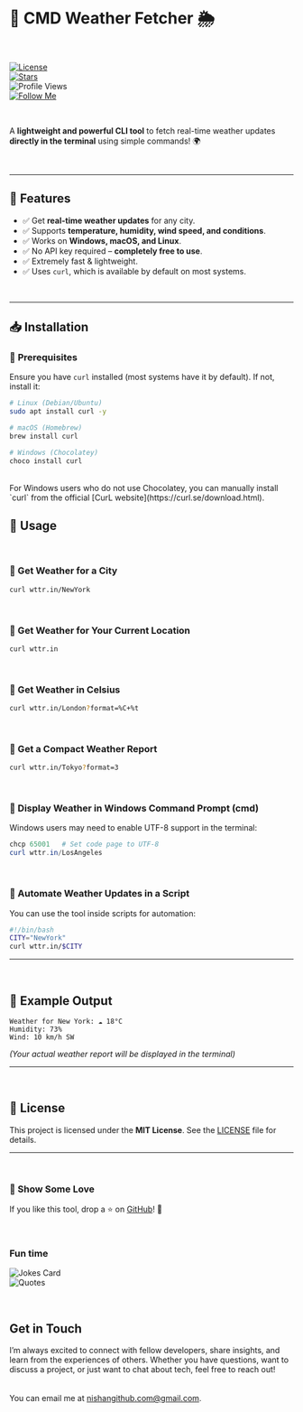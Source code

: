 

# 📌 CMD Weather Fetcher 🌦️  

<br>

[![License](https://img.shields.io/github/license/nishuR27/cmdWeatherFetch?style=social)](LICENSE)  
[![Stars](https://img.shields.io/github/stars/nishuR27/cmdWeatherFetch?style=social)](https://github.com/nishuR27/cmdWeatherFetch)  
![Profile Views](https://komarev.com/ghpvc/?username=nishuR27&color=blueviolet&style=social)  
[![Follow Me](https://img.shields.io/badge/-Follow%20Me-blueviolet?style=social)](https://github.com/nishuR27)  

<br>

A **lightweight and powerful CLI tool** to fetch real-time weather updates **directly in the terminal** using simple commands! 🌍  

<br>

---

## 🚀 Features  
- ✅ Get **real-time weather updates** for any city.  
- ✅ Supports **temperature, humidity, wind speed, and conditions**.  
- ✅ Works on **Windows, macOS, and Linux**.  
- ✅ No API key required – **completely free to use**.  
- ✅ Extremely fast & lightweight.  
- ✅ Uses `curl`, which is available by default on most systems.  
<br>

---

## 📥 Installation  

### 🔧 **Prerequisites**  
Ensure you have `curl` installed (most systems have it by default). If not, install it:  

```bash
# Linux (Debian/Ubuntu)
sudo apt install curl -y  

# macOS (Homebrew)
brew install curl  

# Windows (Chocolatey)
choco install curl  
```
<br>
For Windows users who do not use Chocolatey, you can manually install `curl` from the official [CurL website](https://curl.se/download.html).  

<br>

## 📌 Usage  

<br>

### 🔹 Get Weather for a City  
```bash
curl wttr.in/NewYork
```  
<br>

### 🔹 Get Weather for Your Current Location  
```bash
curl wttr.in
```  
<br>

### 🔹 Get Weather in Celsius  
```bash
curl wttr.in/London?format=%C+%t
```  
<br>

### 🔹 Get a Compact Weather Report  
```bash
curl wttr.in/Tokyo?format=3
```  
<br>

### 🔹 Display Weather in Windows Command Prompt (cmd)  
Windows users may need to enable UTF-8 support in the terminal:  
```powershell
chcp 65001   # Set code page to UTF-8  
curl wttr.in/LosAngeles  
```
<br>

### 🔹 Automate Weather Updates in a Script  
You can use the tool inside scripts for automation:  
```bash
#!/bin/bash
CITY="NewYork"
curl wttr.in/$CITY
```  

---

<br>

## 🔧 Example Output  
```
Weather for New York: ☁️ 18°C  
Humidity: 73%  
Wind: 10 km/h SW  
```  
_(Your actual weather report will be displayed in the terminal)_

---

<br>

## 📝 License  
This project is licensed under the **MIT License**. See the [LICENSE](LICENSE) file for details.  

---

<br>

### 🌟 Show Some Love  
If you like this tool, drop a ⭐ on [GitHub](https://github.com/nishuR27/cmdWeatherFetch)! 🚀  

<br>

### Fun time  
![Jokes Card](https://readme-jokes.vercel.app/api?username=nishuR27&theme=algolia&hideBorder)  
![Quotes](https://quotes-github-readme.vercel.app/api?type=horizontal&theme=algolia)  

<br>

### <h2>Get in Touch</h2>  
I’m always excited to connect with fellow developers, share insights, and learn from the experiences of others. Whether you have questions, want to discuss a project, or just want to chat about tech, feel free to reach out!  
<br>  
You can email me at [nishangithub.com@gmail.com](mailto:nishangithub.com@gmail.com).  
